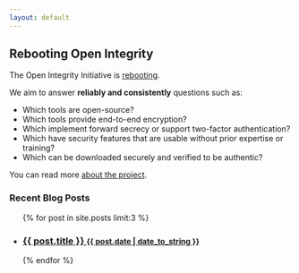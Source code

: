 ```yaml
---
layout: default
---
```


## Rebooting Open Integrity

The Open Integrity Initiative is [rebooting](reboot).

We aim to answer **reliably and consistently** questions such as: 

- Which tools are open-source? 
- Which tools provide end-to-end encryption? 
- Which implement forward secrecy or support two-factor authentication? 
- Which have security features that are usable without prior expertise or training? 
- Which can be downloaded securely and verified to be authentic? 

You can read more [about the project](about).

<div class="related">
  <h3>Recent Blog Posts</h3>
  <ul class="related-posts">
    {% for post in site.posts limit:3 %}
      <li>
        <h3>
          <a href="{{ site.baseurl }}{{ post.url }}">
            {{ post.title }}
            <small>{{ post.date | date_to_string }}</small>
          </a>
        </h3>
      </li>
    {% endfor %}
  </ul>
</div>

